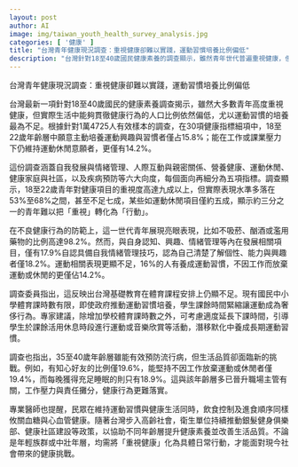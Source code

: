 ```yaml
---
layout: post
author: AI
image: img/taiwan_youth_health_survey_analysis.jpg
categories: [ '健康' ]
title: "台灣青年健康現況調查：重視健康卻難以實踐，運動習慣培養比例偏低"
description: "台灣針對18至40歲國民健康素養的調查顯示，雖然青年世代普遍重視健康，但實際能貫徹健康行為、尤以養成運動習慣者比例偏低。18至22歲僅有約16%的人培養運動興趣與習慣，壓力下仍持續運動的更不到15%。整體健康素養六大面向中，精神層面如自我情緒管理與自我認知也同樣不足。即便不良行為防範上有亮眼表現，但健康行為落實困難，顯示政策與教育現場仍有提升空間。35至40歲則在友誼、睡眠和運動休閒表現下滑，面臨生活品質新挑戰。專家建議學校應調整體育課程與課餘安排，並呼籲全民將健康意識落實於日常行動，長期改善生活品質與預防慢性疾病。"
---
```

台灣青年健康現況調查：重視健康卻難以實踐，運動習慣培養比例偏低

台灣最新一項針對18至40歲國民的健康素養調查揭示，雖然大多數青年高度重視健康，但實際生活中能夠貫徹健康行為的人口比例依然偏低，尤以運動習慣的培養最為不足。根據針對1萬4725人有效樣本的調查，在30項健康指標細項中，18至22歲年齡層中願意主動培養運動興趣與習慣者僅占15.8%；能在工作或課業壓力下仍維持運動休閒意願者，更僅有14.2%。

這份調查涵蓋自我發展與情緒管理、人際互動與親密關係、營養健康、運動休閒、健康家庭與社區，以及疾病預防等六大向度，每個面向再細分為五項指標。調查顯示，18至22歲青年對健康項目的重視度高達九成以上，但實際表現水準多落在53%至68%之間，甚至不足七成，某些如運動休閒項目僅約五成，顯示約三分之一的青年難以把「重視」轉化為「行動」。

在不良健康行為的防範上，這一世代青年展現亮眼表現，比如不吸菸、酗酒或濫用藥物的比例高達98.2%。然而，與自身認知、興趣、情緒管理等內在發展相關項目，僅有17.9%自認具備自我情緒管理技巧，認為自己清楚了解個性、能力與興趣者僅18.2%。運動相關表現更顯不足，16%的人有養成運動習慣，不因工作而放棄運動或休閒的更僅佔14.2%。

調查委員指出，這反映出台灣基礎教育在體育課程安排上仍顯不足。現有國民中小學體育課時數有限，即使政府推動運動習慣培養，學生課餘時間緊縮讓運動成為奢侈行為。專家建議，除增加學校體育課時數之外，可考慮適度延長下課時間，引導學生於課餘活用休息時段進行運動或音樂欣賞等活動，潛移默化中養成長期運動習慣。

調查也指出，35至40歲年齡層雖能有效預防流行病，但生活品質卻面臨新的挑戰。例如，有知心好友的比例僅19.6%，能堅持不因工作放棄運動或休閒者僅19.4%，而每晚獲得充足睡眠的則只有18.9%。這與該年齡層多已晉升職場主管有關，工作壓力與責任攤分，健康行為更難落實。

專業醫師也提醒，民眾在維持運動習慣與健康生活同時，飲食控制及進食順序同樣攸關血糖與心血管健康。隨著台灣步入高齡社會，衛生單位持續推動銀髮健身俱樂部、健康社區建設等政策，以協助不同年齡層提升健康素養並改善生活品質。不論是年輕族群或中壯年層，均需將「重視健康」化為具體日常行動，才能面對現今社會帶來的健康挑戰。